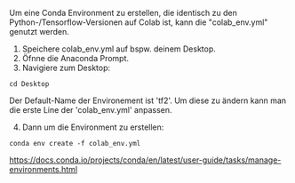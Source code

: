 Um eine Conda Environment zu erstellen, die identisch zu den Python-/Tensorflow-Versionen auf Colab ist, kann die "colab_env.yml" genutzt werden.

1. Speichere colab_env.yml auf bspw. deinem Desktop.
2. Öfnne die Anaconda Prompt.
3. Navigiere zum Desktop:
```
cd Desktop
```
Der Default-Name der Environement ist 'tf2'. Um diese zu ändern kann man die erste Line der 'colab_env.yml' anpassen.

4. Dann um die Environment zu erstellen:
```
conda env create -f colab_env.yml
```


https://docs.conda.io/projects/conda/en/latest/user-guide/tasks/manage-environments.html
